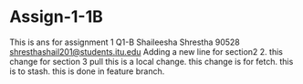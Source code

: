 # Assign-1-1B
This is ans for assignment 1 Q1-B
Shaileesha Shrestha
90528
shresthashail201@students.itu.edu
Adding a new line for section2 2.
this change for section 3 pull
this is a local change.
this change is for fetch.
this is to stash.
this is done in feature branch.
